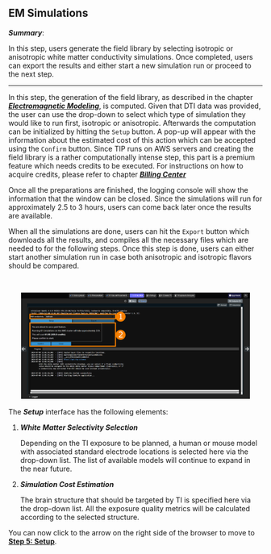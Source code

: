 ## EM Simulations

**_Summary_**:

In this step, users generate the field library by selecting isotropic or anisotropic white matter conductivity simulations. Once completed, users can export the results and either start a new simulation run or proceed to the next step.

----

In this step, the generation of the field library, as described in the chapter [**_Electromagnetic Modeling_**](/docs/background/electromagnetic_modeling.md), is computed. Given that DTI data was provided, the user can use the drop-down to select which type of simulation they would like to run first, isotropic or anisotropic. Afterwards the computation can be initialized by hitting the ```Setup``` button. A pop-up will appear with the information about the estimated cost of this action which can be accepted using the ```Confirm``` button. Since TIP runs on AWS servers and creating the field library is a rather computationally intense step, this part is a premium feature which needs credits to be executed. For instructions on how to acquire credits, please refer to chapter [**_Billing Center_**](/docs/platform_introduction/billing_center.md)

Once all the preparations are finished, the logging console will show the information that the window can be closed. Since the simulations will run for approximately 2.5 to 3 hours, users can come back later once the results are available.

When all the simulations are done, users can hit the ```Export``` button which downloads all the results, and compiles all the necessary files which are needed to for the following steps. Once this step is done, users can either start another simulation run in case both anisotropic and isotropic flavors should be compared.

<br>
<p align="center">
  <img width="90%" src="assets/quickguide/simulator.png">
</p>

The **_Setup_** interface has the following elements:

1. **_White Matter Selectivity Selection_**

   Depending on the TI exposure to be planned, a human or mouse model with associated standard electrode locations is selected here via the drop-down list. The list of available models will continue to expand in the near future.

2. **_Simulation Cost Estimation_**

   The brain structure that should be targeted by TI is specified here via the drop-down list. All the exposure quality metrics will be calculated according to the selected structure.

You can now click to the arrow on the right side of the browser to move to [**Step 5: Setup**](/docs/services/electrode_selector.md).

